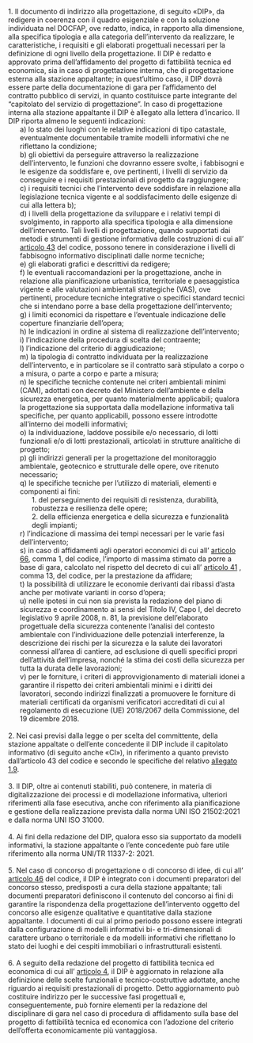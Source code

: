 <ul style="list-style-type: none;">
    <li>1. Il documento di indirizzo alla progettazione, di seguito «DIP», da redigere in coerenza con il quadro esigenziale e con la soluzione individuata nel DOCFAP, ove redatto, indica, in rapporto alla dimensione, alla specifica tipologia e alla categoria dell’intervento da realizzare, le caratteristiche, i requisiti e gli elaborati progettuali necessari per la definizione di ogni livello della progettazione. Il DIP è redatto e approvato prima dell’affidamento del progetto di fattibilità tecnica ed economica, sia in caso di progettazione interna, che di progettazione esterna alla stazione appaltante; in quest’ultimo caso, il DIP dovrà essere parte della documentazione di gara per l’affidamento del contratto pubblico di servizi, in quanto costituisce parte integrante del “capitolato del servizio di progettazione”. In caso di progettazione interna alla stazione appaltante il DIP è allegato alla lettera d’incarico. Il DIP riporta almeno le seguenti indicazioni:
        <ul class="alist" style="list-style-type: none;">
            <li>a) lo stato dei luoghi con le relative indicazioni di tipo catastale, eventualmente documentabile tramite modelli informativi che ne riflettano la condizione;</li>
            <li>b) gli obiettivi da perseguire attraverso la realizzazione dell’intervento, le funzioni che dovranno essere svolte, i fabbisogni e le esigenze da soddisfare e, ove pertinenti, i livelli di servizio da conseguire e i requisiti prestazionali di progetto da raggiungere;</li>
            <li>c) i requisiti tecnici che l’intervento deve soddisfare in relazione alla legislazione tecnica vigente e al soddisfacimento delle esigenze di cui alla lettera b);</li>
            <li>d) i livelli della progettazione da sviluppare e i relativi tempi di svolgimento, in rapporto alla specifica tipologia e alla dimensione dell’intervento. Tali livelli di progettazione, quando supportati dai metodi e strumenti di gestione informativa delle costruzioni di cui all’ <a href="/index.html?article=articolo-43&version=1">articolo 43</a> del codice, possono tenere in considerazione i livelli di fabbisogno informativo disciplinati dalle norme tecniche;</li>
            <li>e) gli elaborati grafici e descrittivi da redigere;</li>
            <li>f) le eventuali raccomandazioni per la progettazione, anche in relazione alla pianificazione urbanistica, territoriale e paesaggistica vigente e alle valutazioni ambientali strategiche (VAS), ove pertinenti, procedure tecniche integrative o specifici standard tecnici che si intendano porre a base della progettazione dell’intervento;</li>
            <li>g) i limiti economici da rispettare e l’eventuale indicazione delle coperture finanziarie dell’opera;</li>
            <li>h) le indicazioni in ordine al sistema di realizzazione dell’intervento; </li>
            <li>i) l’indicazione della procedura di scelta del contraente;</li>
            <li>l) l’indicazione del criterio di aggiudicazione;</li>
            <li>m) la tipologia di contratto individuata per la realizzazione dell’intervento, e in particolare se il contratto sarà stipulato a corpo o a misura, o parte a corpo e parte a misura;</li>
            <li>n) le specifiche tecniche contenute nei criteri ambientali minimi (CAM), adottati con decreto del Ministero dell’ambiente e della sicurezza energetica, per quanto materialmente applicabili; qualora la progettazione sia supportata dalla modellazione informativa tali specifiche, per quanto applicabili, possono essere introdotte all’interno dei modelli informativi;</li>
            <li>o) la individuazione, laddove possibile e/o necessario, di lotti funzionali e/o di lotti prestazionali, articolati in strutture analitiche di progetto;</li>
            <li>p) gli indirizzi generali per la progettazione del monitoraggio ambientale, geotecnico e strutturale delle opere, ove ritenuto necessario;</li>
            <li>q) le specifiche tecniche per l’utilizzo di materiali, elementi e componenti ai fini:
                <ul style="list-style-type: none;">
                    <li>1. del perseguimento dei requisiti di resistenza, durabilità, robustezza e resilienza delle opere;<li>
                    <li>2. della efficienza energetica e della sicurezza e funzionalità degli impianti;</li>
                </ul>
            </li>
            <li>r) l’indicazione di massima dei tempi necessari per le varie fasi dell’intervento;</li>
            <li>s) in caso di affidamenti agli operatori economici di cui all’ <a href="/index.html?article=articolo-66&version=1">articolo 66</a>, comma 1, del codice, l’importo di massima stimato da porre a base di gara, calcolato nel rispetto del decreto di cui all’ <a href="/index.html?article=articolo-41&version=1">articolo 41</a> , comma 13, del codice, per la prestazione da affidare;</li>
            <li>t) la possibilità di utilizzare le economie derivanti dai ribassi d’asta anche per motivate varianti in corso d’opera;</li>
            <li>u) nelle ipotesi in cui non sia prevista la redazione del piano di sicurezza e coordinamento ai sensi del Titolo IV, Capo I, del decreto legislativo 9 aprile 2008, n. 81, la previsione dell’elaborato progettuale della sicurezza contenente l’analisi del contesto ambientale con l’individuazione delle potenziali interferenze, la descrizione dei rischi per la sicurezza e la salute dei lavoratori connessi all’area di cantiere, ad esclusione di quelli specifici propri dell’attività dell’impresa, nonché la stima dei costi della sicurezza per tutta la durata delle lavorazioni;</li>
            <li>v) per le forniture, i criteri di approvvigionamento di materiali idonei a garantire il rispetto dei criteri ambientali minimi e i diritti dei lavoratori, secondo indirizzi finalizzati a promuovere le forniture di materiali certificati da organismi verificatori accreditati di cui al regolamento di esecuzione (UE) 2018/2067 della Commissione, del 19 dicembre 2018.</li>
        </ul>
    </li><br>
    <li>2. Nei casi previsi dalla legge o per scelta del committente, della stazione appaltate o dell’ente concedente il DIP include il capitolato informativo (di seguito anche «CI»), in riferimento a quanto previsto dall’articolo 43 del codice e secondo le specifiche del relativo <a href="/index.html?section=attachment-1-9&version=1">allegato 1.9</a>.</li></br>
    <li>3. Il DIP, oltre ai contenuti stabiliti, può contenere, in materia di digitalizzazione dei processi e di modellazione informativa, ulteriori riferimenti alla fase esecutiva, anche con riferimento alla pianificazione e gestione della realizzazione prevista dalla norma UNI ISO 21502:2021 e dalla norma UNI ISO 31000.</li><br>
    <li>4. Ai fini della redazione del DIP, qualora esso sia supportato da modelli informativi, la stazione appaltante o l’ente concedente può fare utile riferimento alla norma UNI/TR 11337-2: 2021.</li><br>
    <li>5. Nel caso di concorso di progettazione o di concorso di idee, di cui all’ <a href="/index.html?article=articolo-46&version=1">articolo 46</a> del codice, il DIP è integrato con i documenti preparatori del concorso stesso, predisposti a cura della stazione appaltante; tali documenti preparatori definiscono il contenuto del concorso ai fini di garantire la rispondenza della progettazione dell’intervento oggetto del concorso alle esigenze qualitative e quantitative dalla stazione appaltante. I documenti di cui al primo periodo possono essere integrati dalla configurazione di modelli informativi bi- e tri-dimensionali di carattere urbano o territoriale e da modelli informativi che riflettano lo stato dei luoghi e dei cespiti immobiliari o infrastrutturali esistenti.</li><br>
    <li>6. A seguito della redazione del progetto di fattibilità tecnica ed economica di cui all’ <a href="/index.html?article=allegato-1.7-articolo-4&version=1">articolo 4</a>, il DIP è aggiornato in relazione alla definizione delle scelte funzionali e tecnico-costruttive adottate, anche riguardo ai requisiti prestazionali di progetto. Detto aggiornamento può costituire indirizzo per le successive fasi progettuali e, conseguentemente, può fornire elementi per la redazione del disciplinare di gara nel caso di procedura di affidamento sulla base del progetto di fattibilità tecnica ed economica con l’adozione del criterio dell’offerta economicamente più vantaggiosa.</li><br>
</ul> 